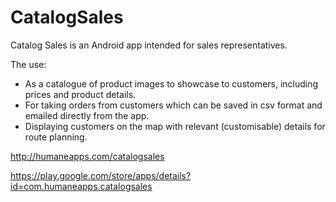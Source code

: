 # CatalogSales

Catalog Sales is an Android app intended for sales representatives. 

The use:

 - As a catalogue of product images to showcase to customers, including prices and product details.
 - For taking orders from customers which can be saved in csv format and emailed directly from the app.
 - Displaying customers on the map with relevant (customisable) details for route planning.

http://humaneapps.com/catalogsales

https://play.google.com/store/apps/details?id=com.humaneapps.catalogsales
